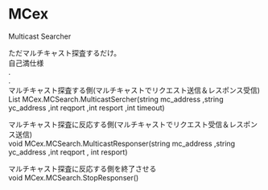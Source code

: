 # MCex
Multicast Searcher

ただマルチキャスト探査するだけ。  
自己満仕様  
.  
.  
マルチキャスト探査する側(マルチキャストでリクエスト送信＆レスポンス受信)  
List<string> MCex.MCSearch.MulticastSercher(string mc_address ,string yc_address ,int reqport ,int resport ,int timeout)  
    
マルチキャスト探査に反応する側(マルチキャストでリクエスト受信＆レスポンス送信)  
void MCex.MCSearch.MulticastResponser(string mc_address ,string yc_address ,int reqport , int resport)  
  
マルチキャスト探査に反応する側を終了させる  
void MCex.MCSearch.StopResponser()
